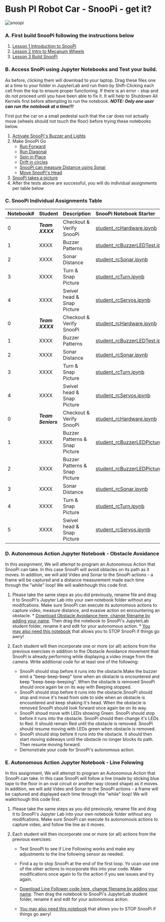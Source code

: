 # Bush PI Robot Car - SnooPi -  get it?

![snoopi](snoopi.jpg)

### A.  First build SnooPi following the instructions below

1. [Lesson 1 Introduction to SnooPi](Lesson1_Intro_SnooPi.pdf)
1. [Lesson 2 Intro to Mecanum Wheels](Lesson2_Intro_Mecanum_Wheels.pdf)
1. [Lesson 3 Build SnooPi](Lesson3_Build_TurboPI.pdf)

### B.  Access SnoPi using Jupyter Notebooks and Test your build.

As before, clicking them will download to your laptop.  Drag these files one at a time to your folder in JupyterLab and run them by Shift-Clicking each cell from the top to ensure proper functioning.  If there is an error - stop and do not proceed until you have been able to fix it.   It will help to Shutdown All Kernels first before attempting to run the notebook. ***NOTE: Only one user can run the notebook at a time!!!***

First put the car on a small pedestal such that the car does not actually move (wheels should not touch the floor) before trying these notebooks below.  

1. [Activate SnooPi's Buzzer and Lights](assignments/student_rcBuzzerLEDTest.ipynb)
2. Make SnooPi Go
    - [Run Forward](assignments/student_rcForward.ipynb)
    - [Run Diagonal](assignments/student_rcSlant.ipynb)
    - [Spin in Place](assignments/student_rcSpin.ipynb)
    - [Drift in circles](assignments/student_rcSpin.ipynb)
    - [SnooPi can measure Distance using Sonar](assignments/student_rcSonar.ipynb)
    - [Move SnooPi's Head](assignments/student_rcServos.ipynb)
3. [SnooPi takes a picture](assignments/student_rcCamera.ipynb)
4. After the tests above are successful, you will do individual assignments per table below

### C. SnooPi Individual Assignments Table

Notebook#|Student|Description|SnooPi Notebook Starter|Status
:---|:---|:---|:---|:---|
0|***Team XXXX***|Checkout & Verify SnooPi|[student_rcHardware.ipynb](http://bushastrolab.com/hub/user-redirect/git-pull?repo=https%3A%2F%2Fgithub.com%2Fthebushschool%2Ffcsr&branch=gh-pages&urlpath=lab%2Ftree%2Ffcsr%2Fprojects%2Frpi_car%2Fassignments%2Fstudent_rcHardware.ipynb)|🤖 IN-WORK
1|XXXX|Buzzer Patterns|[student_rcBuzzerLEDTest.ipynb](http://bushastrolab.com/hub/user-redirect/git-pull?repo=https%3A%2F%2Fgithub.com%2Fthebushschool%2Ffcsr&branch=gh-pages&urlpath=lab%2Ftree%2Ffcsr%2Fprojects%2Frpi_car%2Fassignments%2Fstudent_rcBuzzerLEDTest.ipynb)|🤖 IN-WORK
2|XXXX|Sonar Distance|[student_rcSonar.ipynb](http://bushastrolab.com/hub/user-redirect/git-pull?repo=https%3A%2F%2Fgithub.com%2Fthebushschool%2Ffcsr&branch=gh-pages&urlpath=lab%2Ftree%2Ffcsr%2Fprojects%2Frpi_car%2Fassignments%2Fstudent_rcSonar.ipynb)|🤖 IN-WORK
3|XXXX|Turn & Snap Picture|[student_rcTurn.ipynb](http://bushastrolab.com/hub/user-redirect/git-pull?repo=https%3A%2F%2Fgithub.com%2Fthebushschool%2Ffcsr&branch=gh-pages&urlpath=lab%2Ftree%2Ffcsr%2Fprojects%2Frpi_car%2Fassignments%2Fstudent_rcTurn.ipynb)|🤖 IN-WORK
4|XXXX|Swivel head & Snap Picture|[student_rcServos.ipynb](http://bushastrolab.com/hub/user-redirect/git-pull?repo=https%3A%2F%2Fgithub.com%2Fthebushschool%2Ffcsr&branch=gh-pages&urlpath=lab%2Ftree%2Ffcsr%2Fprojects%2Frpi_car%2Fassignments%2Fstudent_rcServos.ipynb)|🤖 IN-WORK
0|***Team XXXX***|Checkout & Verify SnooPi|[student_rcHardware.ipynb](http://bushastrolab.com/hub/user-redirect/git-pull?repo=https%3A%2F%2Fgithub.com%2Fthebushschool%2Ffcsr&branch=gh-pages&urlpath=lab%2Ftree%2Ffcsr%2Fprojects%2Frpi_car%2Fassignments%2Fstudent_rcHardware.ipynb)|🤖 IN-WORK
1|XXXX|Buzzer Patterns|[student_rcBuzzerLEDTest.ipynb](http://bushastrolab.com/hub/user-redirect/git-pull?repo=https%3A%2F%2Fgithub.com%2Fthebushschool%2Ffcsr&branch=gh-pages&urlpath=lab%2Ftree%2Ffcsr%2Fprojects%2Frpi_car%2Fassignments%2Fstudent_rcBuzzerLEDTest.ipynb)|🤖 IN-WORK
2|XXXX|Sonar Distance|[student_rcSonar.ipynb](http://bushastrolab.com/hub/user-redirect/git-pull?repo=https%3A%2F%2Fgithub.com%2Fthebushschool%2Ffcsr&branch=gh-pages&urlpath=lab%2Ftree%2Ffcsr%2Fprojects%2Frpi_car%2Fassignments%2Fstudent_rcSonar.ipynb)|🤖 IN-WORK
3|XXXX|Turn & Snap Picture|[student_rcTurn.ipynb](http://bushastrolab.com/hub/user-redirect/git-pull?repo=https%3A%2F%2Fgithub.com%2Fthebushschool%2Ffcsr&branch=gh-pages&urlpath=lab%2Ftree%2Ffcsr%2Fprojects%2Frpi_car%2Fassignments%2Fstudent_rcTurn.ipynb)|🤖 IN-WORK
4|XXXX|Swivel head & Snap Picture|[student_rcServos.ipynb](http://bushastrolab.com/hub/user-redirect/git-pull?repo=https%3A%2F%2Fgithub.com%2Fthebushschool%2Ffcsr&branch=gh-pages&urlpath=lab%2Ftree%2Ffcsr%2Fprojects%2Frpi_car%2Fassignments%2Fstudent_rcServos.ipynb)|🤖 IN-WORK
0|***Team Seniors***|Checkout & Verify SnooPi|[student_rcHardware.ipynb](http://bushastrolab.com/hub/user-redirect/git-pull?repo=https%3A%2F%2Fgithub.com%2Fthebushschool%2Ffcsr&branch=gh-pages&urlpath=lab%2Ftree%2Ffcsr%2Fprojects%2Frpi_car%2Fassignments%2Fstudent_rcHardware.ipynb)|🤖 IN-WORK
1|XXXX|Buzzer Patterns & Snap Picture|[student_rcBuzzerLEDPicture.ipynb](http://bushastrolab.com/hub/user-redirect/git-pull?repo=https%3A%2F%2Fgithub.com%2Fthebushschool%2Ffcsr&branch=gh-pages&urlpath=lab%2Ftree%2Ffcsr%2Fprojects%2Frpi_car%2Fassignments%2Fstudent_rcBuzzerLEDPicture.ipynb)|🤖 IN-WORK
2|XXXX|Buzzer Patterns & Snap Picture|[student_rcBuzzerLEDPicture.ipynb](http://bushastrolab.com/hub/user-redirect/git-pull?repo=https%3A%2F%2Fgithub.com%2Fthebushschool%2Ffcsr&branch=gh-pages&urlpath=lab%2Ftree%2Ffcsr%2Fprojects%2Frpi_car%2Fassignments%2Fstudent_rcBuzzerLEDPicture.ipynb)|🤖 IN-WORK
3|XXXX|Sonar Distance|[student_rcSonar.ipynb](http://bushastrolab.com/hub/user-redirect/git-pull?repo=https%3A%2F%2Fgithub.com%2Fthebushschool%2Ffcsr&branch=gh-pages&urlpath=lab%2Ftree%2Ffcsr%2Fprojects%2Frpi_car%2Fassignments%2Fstudent_rcSonar.ipynb)|🤖 IN-WORK
4|XXXX|Turn & Snap Picture|[student_rcTurn.ipynb](http://bushastrolab.com/hub/user-redirect/git-pull?repo=https%3A%2F%2Fgithub.com%2Fthebushschool%2Ffcsr&branch=gh-pages&urlpath=lab%2Ftree%2Ffcsr%2Fprojects%2Frpi_car%2Fassignments%2Fstudent_rcTurn.ipynb)|🤖 IN-WORK
5|XXXX|Swivel head & Snap Picture|[student_rcServos.ipynb](http://bushastrolab.com/hub/user-redirect/git-pull?repo=https%3A%2F%2Fgithub.com%2Fthebushschool%2Ffcsr&branch=gh-pages&urlpath=lab%2Ftree%2Ffcsr%2Fprojects%2Frpi_car%2Fassignments%2Fstudent_rcServos.ipynb)|🤖 IN-WORK

### D.  Autonomous Action Jupyter Notebook - Obstacle Avoidance

In this assignment, We will attempt to program an Autonomous Action that SnooPi can take. In this case SnooPi will avoid obtacles on its path as it moves. In addition, we will add Video and Sonar to the SnooPi actions - a frame will be captured and a distance measurement made each time through the "while" loop!  We will walktrhough this code first.  

1.  Please take the same steps as you did previously, rename file and drag it to SnooPi's Jupyter Lab into your own notebook folder without any modifcations.  Make sure SnooPi can execute its autonomous actions to capture video, measure distance, and evasive action on encountering an obstacle.
        * [Download Obstacle Avoidance here, change filename by adding your name](assignments/student_rcAvoid.ipynb).  Then drag the notebook to SnooPi's JupyterLab student folder, rename it and edit for your autonomous action.
        * [You may also need this notebook](assignments/student_snoopiSTOP.ipynb) that allows you to STOP SnooPi if things go awry!
        
1. Each student will then incorporate one or more (or all) actions from the previous exercises in addition to the Obstacle Avoidance movement that SnooPi is already performing while displaying a video image from the camera.  Write additional code for at least one of the following:
    * SnooPi should stop before it runs into the obstacle.Make the buzzer emit a "beep-beep-beep" tone when an obstacle is encountered and keep "beep-beep-beeping".  When the obstacle is removed SnooPi should once again be on its way with Beeping stopped.  
    * SnooPi should stop before it runs into the obstacle.SnooPi should stop and move it's head from side to side when an obstacle is encountered and keep shaking it's head. When the obstacle is removed SnooPi should look forward once again be on its way.  
    * SnooPi shoud move with LEDs showing Green. SnooPi should stop before it runs into the obstacle. SnooPi should then change it's LEDs to Red. It should remain Red until the obstacle is removed.  SnooPi should resume moving with LEDs green when obstacle is removed. 
    * SnooPi should stop before it runs into the obstacle. It should then start moving sideways until the obstacle no longer blocks its path.  Then resume moving forward.
    * Demonstrate your code for SnooPi's autonomous action.

### E.  Autonomous Action Jupyter Notebook - Line Folowing

In this assignment, We will attempt to program an Autonomous Action that SnooPi can take. In this case SnooPi will follow a line (made by sticking blue tape to the floor in an oval circuit or another way closed shape) as it moves. In addition, we will add Video and Sonar to the SnooPi actions - a frame will be captured and displayed each time through the "while" loop!  We will walktrhough this code first.  

1.  Please take the same steps as you did previously, rename file and drag it to SnooPi's Jupyter Lab into your own notebook folder without any modifcations.  Make sure SnooPi can execute its autonomouis actions to capture video, and follow the line as it moves.
        
1. Each student will then incorporate one or more (or all) actions from the previous exercises:
    * Test SnooPi to see if Line Following works and make any adjustments to the line following sensor as needed.
    * Find a ay to stop SnooPi at the end of the first loop.  Yo ucan use one of the other actions to incorporate this into your code.
        Make modifications once again to fix the action if you see issues and try again.

    * [Download Line Follower code here, change filename by adding your name](assignments/student_rcLineFollower.ipynb).  Then drag the notebook to SnooPi's JupyterLab student folder, rename it and edit for your autonomous action.

    * [You may also need this notebook](student_snoopiSTOP.ipynb) that allows you to STOP SnooPi if things go awry!

